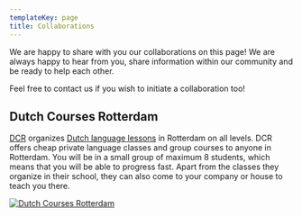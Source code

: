 ```yaml
---
templateKey: page
title: Collaborations
---
```

We are happy to share with you our collaborations on this page! We are always happy to hear from you, share information within our community and be ready to help each other. 

Feel free to contact us if you wish to initiate a collaboration too! 

## Dutch Courses Rotterdam

[DCR](https://dutchcoursesrotterdam.com) organizes [Dutch language lessons](https://dutchcoursesrotterdam.com) in Rotterdam on all levels. DCR offers cheap private language classes and group courses to anyone in Rotterdam. You will be in a small group of maximum 8 students, which means that you will be able to progress fast. Apart from the classes they organize in their school, they can also come to your company or house to teach you there.

[![Dutch Courses Rotterdam](/img/logo-glad-transparant-1-.png)](https://dutchcoursesrotterdam.com/index.php/en/?gclid=CjwKCAjw4MP5BRBtEiwASfwAL619FsvlYcBpfih1P-FqHeJDKmGcq3JP41WPGOoBz3Nfcjv-ix7X5RoC0LUQAvD_BwE)